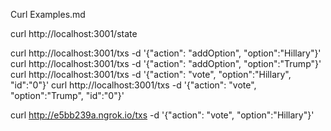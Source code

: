 Curl Examples.md

curl http://localhost:3001/state



curl http://localhost:3001/txs -d '{"action": "addOption", "option":"Hillary"}'
curl http://localhost:3001/txs -d '{"action": "addOption", "option":"Trump"}'
curl http://localhost:3001/txs -d '{"action": "vote", "option":"Hillary", "id":"0"}'
curl http://localhost:3001/txs -d '{"action": "vote", "option":"Trump", "id":"0"}'


curl http://e5bb239a.ngrok.io/txs -d '{"action": "vote", "option":"Hillary"}'
